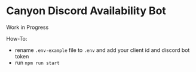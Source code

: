 # Canyon Discord Availability Bot

Work in Progress

How-To:
* rename `.env-example` file to `.env` and add your client id and discord bot token
* run `npm run start`